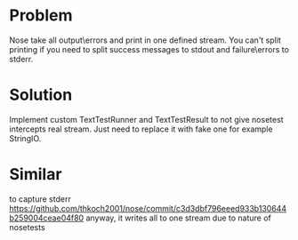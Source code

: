 Problem
=====

Nose take all output\errors and print in one defined stream.
You can't split printing if you need to split success messages to stdout and failure\errors to stderr.

Solution
=====
Implement custom TextTestRunner and TextTestResult to not give nosetest intercepts real stream.
Just need to replace it with fake one for example StringIO.


Similar
=====
to capture stderr https://github.com/thkoch2001/nose/commit/c3d3dbf796eeed933b130644b259004ceae04f80 anyway, it writes all to one stream due to nature of nosetests
